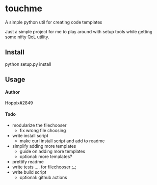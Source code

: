 # touchme

A simple python util for creating code templates        

Just a simple project for me to play around with setup tools while getting some nifty QoL utility.

## Install 
python setup.py install

## Usage


#### Author
Hoppix#2849


#### Todo

* modularize the filechooser
    * fix wrong file choosing
* write install script
    * make curl install script and add to readme
* simplify adding more templates
    * guide on adding more templates
    * optional: more templates?
* prettify readme
* write tests .... for filechooser ;_;
* write build script
    * optional: github actions
